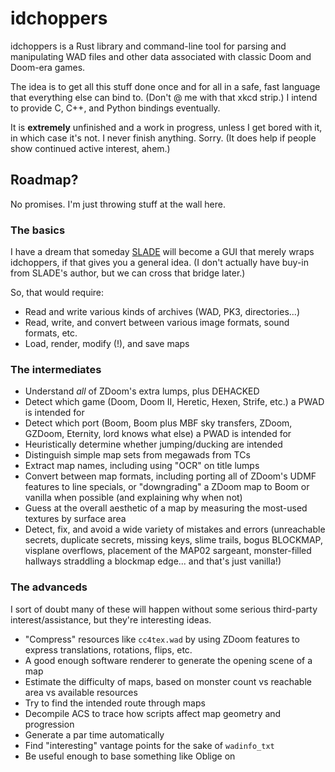 # idchoppers

idchoppers is a Rust library and command-line tool for parsing and manipulating WAD files and other data associated with classic Doom and Doom-era games.

The idea is to get all this stuff done once and for all in a safe, fast language that everything else can bind to.  (Don't @ me with that xkcd strip.)  I intend to provide C, C++, and Python bindings eventually.

It is **extremely** unfinished and a work in progress, unless I get bored with it, in which case it's not.  I never finish anything.  Sorry.  (It does help if people show continued active interest, ahem.)


## Roadmap?

No promises.  I'm just throwing stuff at the wall here.

### The basics

I have a dream that someday [SLADE](http://slade.mancubus.net/) will become a GUI that merely wraps idchoppers, if that gives you a general idea.  (I don't actually have buy-in from SLADE's author, but we can cross that bridge later.)

So, that would require:

- Read and write various kinds of archives (WAD, PK3, directories...)
- Read, write, and convert between various image formats, sound formats, etc.
- Load, render, modify (!), and save maps

### The intermediates

- Understand _all_ of ZDoom's extra lumps, plus DEHACKED
- Detect which game (Doom, Doom II, Heretic, Hexen, Strife, etc.) a PWAD is intended for
- Detect which port (Boom, Boom plus MBF sky transfers, ZDoom, GZDoom, Eternity, lord knows what else) a PWAD is intended for
- Heuristically determine whether jumping/ducking are intended
- Distinguish simple map sets from megawads from TCs
- Extract map names, including using "OCR" on title lumps
- Convert between map formats, including porting all of ZDoom's UDMF features to line specials, or "downgrading" a ZDoom map to Boom or vanilla when possible (and explaining why when not)
- Guess at the overall aesthetic of a map by measuring the most-used textures by surface area
- Detect, fix, and avoid a wide variety of mistakes and errors (unreachable secrets, duplicate secrets, missing keys, slime trails, bogus BLOCKMAP, visplane overflows, placement of the MAP02 sargeant, monster-filled hallways straddling a blockmap edge...  and that's just vanilla!)

### The advanceds

I sort of doubt many of these will happen without some serious third-party interest/assistance, but they're interesting ideas.

- "Compress" resources like `cc4tex.wad` by using ZDoom features to express translations, rotations, flips, etc.
- A good enough software renderer to generate the opening scene of a map
- Estimate the difficulty of maps, based on monster count vs reachable area vs available resources
- Try to find the intended route through maps
- Decompile ACS to trace how scripts affect map geometry and progression
- Generate a par time automatically
- Find "interesting" vantage points for the sake of `wadinfo_txt`
- Be useful enough to base something like Oblige on
